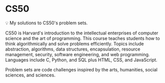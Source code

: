 # CS50
:bulb: My solutions to CS50's problem sets.

CS50 is Harvard's introduction to the intellectual enterprises of computer science and the art of programming. This course teaches students how to think algorithmically and solve problems efficiently. Topics include abstraction, algorithms, data structures, encapsulation, resource management, security, software engineering, and web programming. Languages include C, Python, and SQL plus HTML, CSS, and JavaScript. 

Problem sets are code challenges inspired by the arts, humanities, social sciences, and sciences. 
